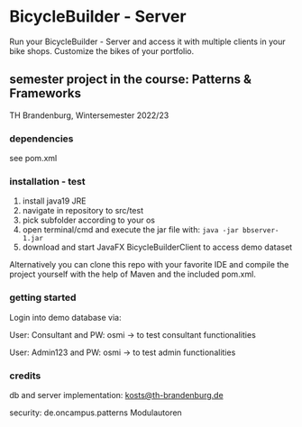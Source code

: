 # BicycleBuilder - Server
Run your BicycleBuilder - Server and access it with multiple clients
in your bike shops. Customize the bikes of your portfolio.


## semester project in the course: Patterns & Frameworks
TH Brandenburg, Wintersemester 2022/23

### dependencies
see pom.xml

### installation - test

1. install java19 JRE
2. navigate in repository to src/test
3. pick subfolder according to your os
4. open terminal/cmd and execute the jar file with:
`java -jar bbserver-1.jar`
5. download and start JavaFX BicycleBuilderClient to access demo dataset

Alternatively you can clone this repo with your favorite IDE and compile the project yourself
with the help of Maven and the included pom.xml.

### getting started
Login into demo database via:

User: Consultant and PW: osmi
-> to test consultant functionalities

User: Admin123 and PW: osmi
-> to test admin functionalities

### credits
db and server implementation:
kosts@th-brandenburg.de

security:
de.oncampus.patterns Modulautoren

